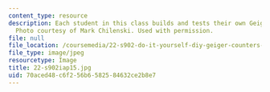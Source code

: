 ```yaml
---
content_type: resource
description: Each student in this class builds and tests their own Geiger counter.
  Photo courtesy of Mark Chilenski. Used with permission.
file: null
file_location: /coursemedia/22-s902-do-it-yourself-diy-geiger-counters-january-iap-2015/70aced48c6f256b6582584632ce2b8e7_22-s902iap15.jpg
file_type: image/jpeg
resourcetype: Image
title: 22-s902iap15.jpg
uid: 70aced48-c6f2-56b6-5825-84632ce2b8e7
---
```

